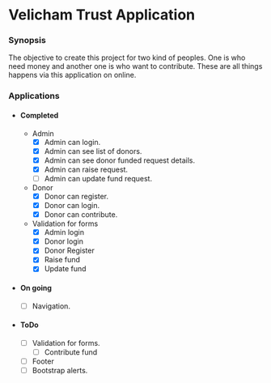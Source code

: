 # Velicham Trust Application

### Synopsis

The objective to create this project for two kind of peoples.
One is who need money and another one is who want to contribute.
These are all things happens via this application on online.

### Applications

- #### Completed

  - Admin
    - [x] Admin can login.
    - [x] Admin can see list of donors.
    - [x] Admin can see donor funded request details.
    - [x] Admin can raise request.
    - [ ] Admin can update fund request.
  - Donor
    - [x] Donor can register.
    - [x] Donor can login.
    - [x] Donor can contribute.
  - Validation for forms
      - [x] Admin login
      - [x] Donor login
      - [x] Donor Register
      - [x] Raise fund
      - [x] Update fund
- #### On going
    - [ ] Navigation.
- #### ToDo
    - [ ] Validation for forms.
      - [ ] Contribute fund
    - [ ] Footer
    - [ ] Bootstrap alerts.
